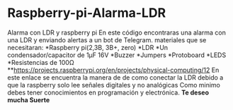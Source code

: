 # Raspberry-pi-Alarma-LDR
Alarma con LDR y raspberry pi
En este código encontraras una alarma con una LDR y enviando alertas a un bot de Telegram.
materiales que se necesitaran:
*Raspberry pi(2,3B, 3B+, zero)
*LDR
*Un condensador/capacitor de 1μF 16V
*Buzzer
*Jumpers
*Protoboard
*LEDS
*Resistencias de 100Ω
**https://projects.raspberrypi.org/en/projects/physical-computing/12
En este enlace se encuentra la manera de de como conectar la LDR debido a que la raspberry solo lee señales digitales y no analógicas
Como minimo debes tener conocimientos en programación y electrónica.
**Te deseo mucha Suerte**
